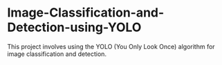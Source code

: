 # Image-Classification-and-Detection-using-YOLO
This project involves using the YOLO (You Only Look Once) algorithm for image classification and detection. 

